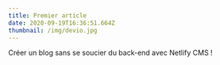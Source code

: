 ```yaml
---
title: Premier article
date: 2020-09-19T16:36:51.664Z
thumbnail: /img/devio.jpg
---
```

Créer un blog sans se soucier du back-end avec Netlify CMS !
